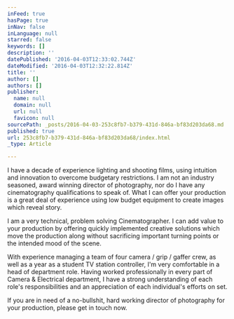 ```yaml
---
inFeed: true
hasPage: true
inNav: false
inLanguage: null
starred: false
keywords: []
description: ''
datePublished: '2016-04-03T12:33:02.744Z'
dateModified: '2016-04-03T12:32:22.814Z'
title: ''
author: []
authors: []
publisher:
  name: null
  domain: null
  url: null
  favicon: null
sourcePath: _posts/2016-04-03-253c8fb7-b379-431d-846a-bf83d203da68.md
published: true
url: 253c8fb7-b379-431d-846a-bf83d203da68/index.html
_type: Article

---
```

I have a decade of experience lighting and shooting films, using intuition and innovation to overcome budgetary restrictions. I am not an industry seasoned, award winning director of photography, nor do I have any cinematography qualifications to speak of. What I can offer your production is a great deal of experience using low budget equipment to create images which reveal story.

I am a very technical, problem solving Cinematographer. I can add value to your production by offering quickly implemented creative solutions which move the production along without sacrificing important turning points or the intended mood of the scene.

With experience managing a team of four camera / grip / gaffer crew, as well as a year as a student TV station controller, I'm very comfortable in a head of department role. Having worked professionally in every part of Camera & Electrical department, I have a strong understanding of each role's responsibilities and an appreciation of each individual's efforts on set.

If you are in need of a no-bullshit, hard working director of photography for your production, please get in touch now.
